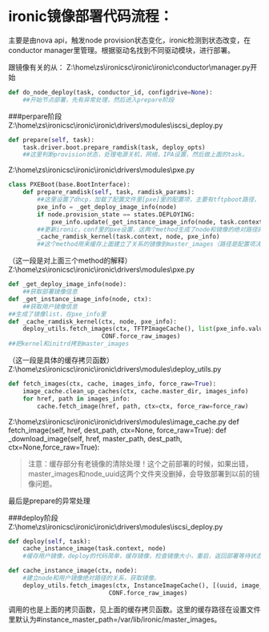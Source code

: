 # ironic镜像部署代码流程：

主要是由nova api，触发node provision状态变化，ironic检测到状态改变，在conductor manager里管理。根据驱动名找到不同驱动模块，进行部署。

跟镜像有关的从：
Z:\home\zs\ironicsc\ironic\ironic\conductor\manager.py开始
```python
def do_node_deploy(task, conductor_id, configdrive=None):
    ##开始节点部署，先有异常处理，然后进入prepare阶段
```

###perpare阶段
Z:\home\zs\ironicsc\ironic\ironic\drivers\modules\iscsi_deploy.py
```python
def prepare(self, task):
    task.driver.boot.prepare_ramdisk(task, deploy_opts)
    ##这里判断provision状态，处理电源关机，网络，IPA设置，然后做上面的task。
```

Z:\home\zs\ironicsc\ironic\ironic\drivers\modules\pxe.py
```python
class PXEBoot(base.BootInterface):
    def prepare_ramdisk(self, task, ramdisk_params):
        ##这里设置了dhcp，加载了配置文件里[pxe]里的配置项，主要有tftpboot路径，镜像缓存路径等
        pxe_info = _get_deploy_image_info(node)
        if node.provision_state == states.DEPLOYING:
            pxe_info.update(_get_instance_image_info(node, task.context))
        ##更新ironic，conf里的pxe设置，这两个method生成了node和镜像的绝对路径的对应关系的list，注，是四个镜像，deploy_kernel，deploy_initrd，user_kernel，user_initrd。根据label=kernel，initrd匹配。这里需要考虑，多个不同系统时，镜像重名的问题，做假镜像的难点。
        _cache_ramdisk_kernel(task.context, node, pxe_info)
        ##这个method用来缓存上面建立了关系的镜像到master_images（路径是配置项决定的）。
```

（这一段是对上面三个method的解释）            
Z:\home\zs\ironicsc\ironic\ironic\drivers\modules\pxe.py
```python
def _get_deploy_image_info(node):
    ##获取部署镜像信息
def _get_instance_image_info(node, ctx):
    ##获取用户镜像信息
##生成了镜像list，在pxe_info里
def _cache_ramdisk_kernel(ctx, node, pxe_info):
    deploy_utils.fetch_images(ctx, TFTPImageCache(), list(pxe_info.values()),
                          CONF.force_raw_images)
##把kernel和initrd拷到master_images
```

（这一段是具体的缓存拷贝函数）
Z:\home\zs\ironicsc\ironic\ironic\drivers\modules\deploy_utils.py
```python
def fetch_images(ctx, cache, images_info, force_raw=True):
    image_cache.clean_up_caches(ctx, cache.master_dir, images_info)
    for href, path in images_info:
        cache.fetch_image(href, path, ctx=ctx, force_raw=force_raw)
```
Z:\home\zs\ironicsc\ironic\ironic\drivers\modules\image_cache.py
    def fetch_image(self, href, dest_path, ctx=None, force_raw=True):
    def _download_image(self, href, master_path, dest_path, ctx=None,force_raw=True):

> 注意：缓存部分有老镜像的清除处理！这个之前部署的时候，如果出错，master_images和node_uuid这两个文件夹没删掉，会导致部署到以前的镜像问题。

最后是prepare的异常处理

###deploy阶段
Z:\home\zs\ironicsc\ironic\ironic\drivers\modules\iscsi_deploy.py
```python
def deploy(self, task):
    cache_instance_image(task.context, node)
    #缓存用户镜像，deploy的代码简单，缓存镜像，检查镜像大小，重启，返回部署等待状态。

def cache_instance_image(ctx, node):
    #建立node和用户镜像绝对路径的关系，获取镜像。
    deploy_utils.fetch_images(ctx, InstanceImageCache(), [(uuid, image_path)],
                            CONF.force_raw_images)
```

调用的也是上面的拷贝函数，见上面的缓存拷贝函数。这里的缓存路径在设置文件里默认为#instance_master_path=/var/lib/ironic/master_images。
